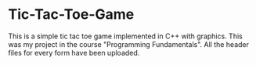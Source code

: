 # Tic-Tac-Toe-Game
This is a simple tic tac toe game implemented in C++ with graphics. This was my project in the course "Programming Fundamentals".
All the header files for every form have been uploaded.
